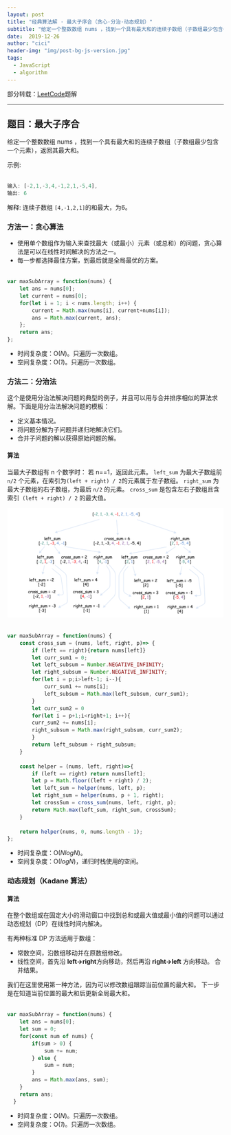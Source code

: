 ```yaml
---
layout: post
title: "经典算法解 · 最大子序合（贪心·分治·动态规划）"
subtitle: "给定一个整数数组 nums ，找到一个具有最大和的连续子数组（子数组最少包含一个元素），返回其最大和。"
date:  2019-12-26
author: "cici"
header-img: "img/post-bg-js-version.jpg"
tags:
  - JavaScript
  - algorithm
---
```


部分转载：[LeetCode](https://leetcode-cn.com/problems/maximum-subarray/solution/zui-da-zi-xu-he-by-leetcode/)题解

-------

## 题目：最大子序合

给定一个整数数组 nums ，找到一个具有最大和的连续子数组（子数组最少包含一个元素），返回其最大和。

示例:
```javascript

输入: [-2,1,-3,4,-1,2,1,-5,4],
输出: 6

```

解释: 连续子数组 `[4,-1,2,1]`的和最大，为6。

### 方法一：贪心算法

- 使用单个数组作为输入来查找最大（或最小）元素（或总和）的问题，贪心算法是可以在线性时间解决的方法之一。
- 每一步都选择最佳方案，到最后就是全局最优的方案。

```javascript

var maxSubArray = function(nums) {
    let ans = nums[0];
    let current = nums[0];
    for(let i = 1; i < nums.length; i++) {
        current = Math.max(nums[i], current+nums[i]);
        ans = Math.max(current, ans);  
    };
    return ans;
};

```

- 时间复杂度：O(*N*)。只遍历一次数组。
- 空间复杂度：O(*1*)。只遍历一次数组。

### 方法二：分治法

这个是使用分治法解决问题的典型的例子，并且可以用与合并排序相似的算法求解。下面是用分治法解决问题的模板：

* 定义基本情况。
* 将问题分解为子问题并递归地解决它们。
* 合并子问题的解以获得原始问题的解。

#### 算法

当最大子数组有 n 个数字时：
若 n==1，返回此元素。
`left_sum` 为最大子数组前 `n/2` 个元素，在索引为` (left + right) / 2 `的元素属于左子数组。
`right_sum` 为最大子数组的右子数组，为最后 `n/2` 的元素。
`cross_sum` 是包含左右子数组且含索引` (left + right) / 2` 的最大值。

![image](/img/algorithm-code-pic.png)

```javascript

var maxSubArray = function(nums) {
    const cross_sum = (nums, left, right, p)=> {
        if (left == right){return nums[left]}
        let curr_sum1 = 0;
        let left_subsum = Number.NEGATIVE_INFINITY;
        let right_subsum = Number.NEGATIVE_INFINITY;
        for(let i = p;i>left-1; i--){
            curr_sum1 += nums[i];
            left_subsum = Math.max(left_subsum, curr_sum1);
        }
        let curr_sum2 = 0
        for(let i = p+1;i<right+1; i++){
        curr_sum2 += nums[i];
        right_subsum = Math.max(right_subsum, curr_sum2);
        }
        return left_subsum + right_subsum;
    }
            
    const helper = (nums, left, right)=>{
        if (left == right) return nums[left];
        let p = Math.floor((left + right) / 2);
        let left_sum = helper(nums, left, p);
        let right_sum = helper(nums, p + 1, right);
        let crossSum = cross_sum(nums, left, right, p);
        return Math.max(left_sum, right_sum, crossSum);
    }
        
    return helper(nums, 0, nums.length - 1);
};

```

- 时间复杂度：O(*NlogN*)。
- 空间复杂度：O(*logN*)，递归时栈使用的空间。

### 动态规划（Kadane 算法）

#### 算法

在整个数组或在固定大小的滑动窗口中找到总和或最大值或最小值的问题可以通过动态规划（DP）在线性时间内解决。

有两种标准 DP 方法适用于数组：
- 常数空间，沿数组移动并在原数组修改。
- 线性空间，首先沿 **left->right**方向移动，然后再沿 **right->left** 方向移动。 合并结果。

我们在这里使用第一种方法，因为可以修改数组跟踪当前位置的最大和。
下一步是在知道当前位置的最大和后更新全局最大和。

```javascript

var maxSubArray = function(nums) {
    let ans = nums[0];
    let sum = 0;
    for(const num of nums) {
        if(sum > 0) {
            sum += num;
        } else {
            sum = num;
        }
        ans = Math.max(ans, sum);
    }
    return ans;
  }

```

- 时间复杂度：O(*N*)。只遍历一次数组。
- 空间复杂度：O(*1*)。只遍历一次数组。